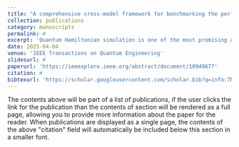 ```yaml
---
title: "A comprehensive cross-model framework for benchmarking the performance of quantum hamiltonian simulations"
collection: publications
category: manuscripts
permalink: #
excerpt: 'Quantum Hamiltonian simulation is one of the most promising applications of quantum computing and forms the basis for many quantum algorithms. Benchmarking them is an important gauge of progress in quantum computing technology. We present a methodology and software framework to evaluate various facets of the performance of gate-based quantum computers on Trotterized quantum Hamiltonian evolution.'
date: 2025-04-04
venue: 'IEEE Transactions on Quantum Engineering'
slidesurl: #
paperurl: 'https://ieeexplore.ieee.org/abstract/document/10949677'
citation: #
bibtexurl: 'https://scholar.googleusercontent.com/scholar.bib?q=info:7M5j1Iu4CW0J:scholar.google.com/&output=citation&scisdr=ClFwGRsOEIuy7qJ709Q:AFWwaeYAAAAAaBV9y9Sy54Ei5b3sdTaJbJrMeTg&scisig=AFWwaeYAAAAAaBV9y0RxtLfnddcMtpn8EbbRidY&scisf=4&ct=citation&cd=-1&hl=en'
---
```


The contents above will be part of a list of publications, if the user clicks the link for the publication than the contents of section will be rendered as a full page, allowing you to provide more information about the paper for the reader. When publications are displayed as a single page, the contents of the above "citation" field will automatically be included below this section in a smaller font.
